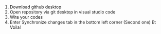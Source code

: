 1. Download github desktop
2. Open repository via git desktop in visual studio code 
3. Wite your codes 
4. Enter Synchronize changes tab in the bottom left corner (Second one)
Et Voila!
